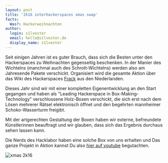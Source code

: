 ```yaml
---
layout: post
title: '2k16 interhackerspaces xmas swap'
facts:
  Was?: Hackerweihnachten
author:
  login: s1lvester
  email: hello@s1lvester.de
  display_name: s1lvester
---
```


Seit einigen Jahren ist es guter Brauch, dass sich die Besten unter den Hackerspaces zu Weihnachten gegenseitig beschenken. In der Manier des Wichtelns (manchmal auch des Schrott-Wichtelns) werden also am Jahresende Pakete verschickt. Organisiert wird die gesamte Aktion über das Wiki des Hackerspaces [Frack](https://frack.nl/wiki/2k16_interhackerspaces_xmas_swap) aus den Niederlanden.

Dieses Jahr sind wir mit einer kompletten Eigenentwicklung an den Start gegangen und haben als "Leading Hackerspace in Box-Making-Technology" verschlossene Holz-Boxen verschickt, die sich erst nach dem Lösen mehrerer Rätsel elektronisch öffnet und den begehrten mannheimer Schoko-Wasserturm freigibt.

Mit der artgerechten Gestaltung der Boxen haben wir externe, befreundete Künstlerinnen beauftragt und wir glauben, dass sich das Ergebnis durchaus sehen lassen kann.

Die Nerds des Hacklabor haben eine solche Box von uns erhalten und Das ganze Projekt in Aktion kannst Du also [hier auf youtube](https://www.youtube.com/watch?v=EOgjyAO_JxI) begutachten.

![xmas 2k16](/assets/xmas2k16_unfified.jpg)
